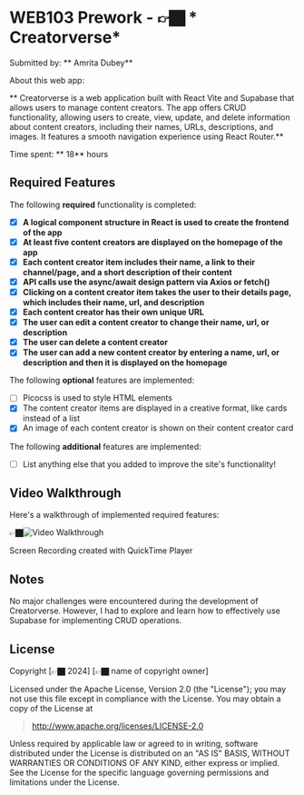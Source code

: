 # WEB103 Prework - 👉🏿 * Creatorverse*

Submitted by: ** Amrita Dubey**

About this web app: 

** Creatorverse is a web application built with React Vite and Supabase that allows users to manage content creators. The app offers CRUD functionality, allowing users to create, view, update, and delete information about content creators, including their names, URLs, descriptions, and images. It features a smooth navigation experience using React Router.**

Time spent: ** 18** hours

## Required Features

The following **required** functionality is completed:

<!-- 👉🏿👉🏿👉🏿 Make sure to check off completed functionality below -->
- [X] **A logical component structure in React is used to create the frontend of the app**
- [X] **At least five content creators are displayed on the homepage of the app**
- [X] **Each content creator item includes their name, a link to their channel/page, and a short description of their content**
- [X] **API calls use the async/await design pattern via Axios or fetch()**
- [X] **Clicking on a content creator item takes the user to their details page, which includes their name, url, and description**
- [X] **Each content creator has their own unique URL**
- [X] **The user can edit a content creator to change their name, url, or description**
- [X] **The user can delete a content creator**
- [X] **The user can add a new content creator by entering a name, url, or description and then it is displayed on the homepage**

The following **optional** features are implemented:

- [ ] Picocss is used to style HTML elements
- [X] The content creator items are displayed in a creative format, like cards instead of a list
- [X] An image of each content creator is shown on their content creator card

The following **additional** features are implemented:

* [ ] List anything else that you added to improve the site's functionality!

## Video Walkthrough

Here's a walkthrough of implemented required features:

👉🏿<img src='https://drive.google.com/file/d/1n92Fn7TtqXL2L5_v27PMDWgGD-7qdti3/view?usp=sharing' title='Video Walkthrough' width='' alt='Video Walkthrough' />

Screen Recording created with QuickTime Player

## Notes

No major challenges were encountered during the development of Creatorverse. However, I had to explore and learn how to effectively use Supabase for implementing CRUD operations.

## License

Copyright [👉🏿 2024] [👉🏿 name of copyright owner]

Licensed under the Apache License, Version 2.0 (the "License"); you may not use this file except in compliance with the License. You may obtain a copy of the License at

> http://www.apache.org/licenses/LICENSE-2.0

Unless required by applicable law or agreed to in writing, software distributed under the License is distributed on an "AS IS" BASIS, WITHOUT WARRANTIES OR CONDITIONS OF ANY KIND, either express or implied. See the License for the specific language governing permissions and limitations under the License.